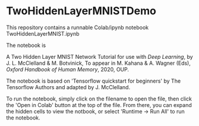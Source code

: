 # TwoHiddenLayerMNISTDemo

This repository contains a runnable Colab/ipynb notebook TwoHiddenLayerMNIST.ipynb

The notebook is 

A Two Hidden Layer MNIST Network Tutorial for use with *Deep Learning*, by J. L. McClelland & M. Botvinick, To appear in M. Kahana & A. Wagner (Eds), *Oxford Handbook of Human Memory*, 2020, OUP.

The notebook is based on 'Tensorflow quickstart for beginners' 
by The Tensorflow Authors and adapted by J. McClelland.

To run the notebook, simply click on the filename to open the file, then click the 'Open in Colab' button at the top of the file.  From there, you can expand the hidden cells to view the notbook, or select 'Runtime -> Run All' to run the notebook.
